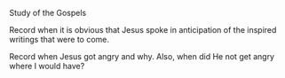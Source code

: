 Study of the Gospels

Record when it is obvious that Jesus spoke in anticipation of the inspired writings that were to come.

Record when Jesus got angry and why.
Also, when did He not get angry where I would have?
